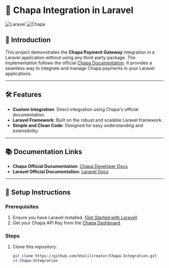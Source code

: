 # 🌟 Chapa Integration in Laravel

![Laravel](https://img.shields.io/badge/Laravel-FF2D20?style=for-the-badge&logo=laravel&logoColor=white)
![Chapa](https://img.shields.io/badge/Chapa-0078FF?style=for-the-badge&logo=chapa&logoColor=white)

## 🚀 Introduction

This project demonstrates the **Chapa Payment Gateway** integration in a Laravel application without using any third-party package. The implementation follows the official [Chapa Documentation](https://developer.chapa.co/docs). It provides a seamless way to integrate and manage Chapa payments in your Laravel applications.

---

## 🛠 Features

- **Custom Integration**: Direct integration using Chapa's official documentation.
- **Laravel Framework**: Built on the robust and scalable Laravel framework.
- **Simple and Clean Code**: Designed for easy understanding and extensibility.

---

## 📚 Documentation Links

- **Chapa Official Documentation**: [Chapa Developer Docs](https://developer.chapa.co/docs)
- **Laravel Official Documentation**: [Laravel Docs](https://laravel.com/docs)

---

## 🔧 Setup Instructions

### Prerequisites
1. Ensure you have Laravel installed. ([Get Started with Laravel](https://laravel.com/docs/installation))
2. Get your Chapa API Key from the [Chapa Dashboard](https://chapa.co/).

### Steps
1. Clone this repository:
   ```bash
   git clone https://github.com/khalilcreator/Chapa-Integration.git
   cd Chapa-Integration
